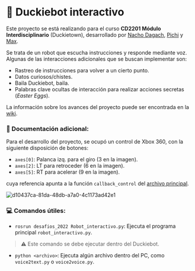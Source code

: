 # 🦆 Duckiebot interactivo
Este proyecto se está realizando para el curso **CD2201 Módulo Interdisciplinario** (Duckietown), desarrollado por [Nacho Dagach](https://github.com/ignaciodagachabugattas), [Pichi](https://github.com/pichiuwu) y [Max](https://github.com/maxfloresv).

Se trata de un robot que escucha instrucciones y responde mediante voz. Algunas de las interacciones adicionales que se buscan implementar son:

* Rastreo de instrucciones para volver a un cierto punto.
* Datos curiosos/chistes.
* Baila Duckiebot, baila.
* Palabras clave ocultas de interacción para realizar acciones secretas (*Easter Eggs*).

La información sobre los avances del proyecto puede ser encontrada en la [wiki](https://github.com/maxfloresv/robot_interactivo/wiki).

### 📄 Documentación adicional:
Para el desarrollo del proyecto, se ocupó un control de Xbox 360, con la siguiente disposición de botones:
* `axes[0]`: Palanca izq. para el giro (3 en la imagen).
* `axes[2]`: LT para retroceder (6 en la imagen). 
* `axes[5]`: RT para acelerar (9 en la imagen).

cuya referencia apunta a la función `callback_control` del [archivo principal](https://github.com/maxfloresv/robot_interactivo/blob/main/robot_interactivo.py#L81).

![d10437ca-81da-48db-a7a0-4c1173ad42e1](https://user-images.githubusercontent.com/45862114/199054372-978e232f-ea52-479f-8155-ffc665857241.png)


### 💻 Comandos útiles:
* `rosrun desafios_2022 Robot_interactivo.py`: Ejecuta el programa principal `robot_interactivo.py`.
> ⚠️ Este comando se debe ejecutar dentro del Duckiebot.
* `python <archivo>`: Ejecuta algún archivo dentro del PC, como `voice2text.py` o `voice2voice.py`.
